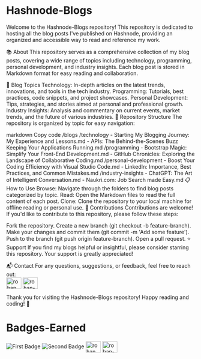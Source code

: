# Hashnode-Blogs
Welcome to the Hashnode-Blogs repository! This repository is dedicated to hosting all the blog posts I've published on Hashnode, providing an organized and accessible way to read and reference my work.

📚 About
This repository serves as a comprehensive collection of my blog posts, covering a wide range of topics including technology, programming, personal development, and industry insights. Each blog post is stored in Markdown format for easy reading and collaboration.

📝 Blog Topics
Technology: In-depth articles on the latest trends, innovations, and tools in the tech industry.
Programming: Tutorials, best practices, code snippets, and project showcases.
Personal Development: Tips, strategies, and stories aimed at personal and professional growth.
Industry Insights: Analysis and commentary on current events, market trends, and the future of various industries.
📂 Repository Structure
The repository is organized by topic for easy navigation:

markdown
Copy code
/blogs
  /technology
    - Starting My Blogging Journey: My Experience and Lessons.md
    - APIs: The Behind-the-Scenes Buzz Keeping Your Applications Running.md
  /programming
    - Bootstrap Magic: Simplify Your Front-End Development.md
    - GitHub Chronicles: Exploring the Landscape of Collaborative Coding.md
  /personal-development
    - Boost Your Coding Efficiency with Visual Studio Code.md
    - LinkedIn: Importance, Best Practices, and Common Mistakes.md
  /industry-insights
    - ChatGPT: The Art of Intelligent Conversation.md
    - Naukri.com: Job Search made Easy.md
📋 How to Use
Browse: Navigate through the folders to find blog posts categorized by topic.
Read: Open the Markdown files to read the full content of each post.
Clone: Clone the repository to your local machine for offline reading or personal use.
🤝 Contributions
Contributions are welcome! If you'd like to contribute to this repository, please follow these steps:

Fork the repository.
Create a new branch (git checkout -b feature-branch).
Make your changes and commit them (git commit -m 'Add some feature').
Push to the branch (git push origin feature-branch).
Open a pull request.
⭐️ Support
If you find my blogs helpful or insightful, please consider starring this repository. Your support is greatly appreciated!

📬 Contact
For any questions, suggestions, or feedback, feel free to reach out:
<br><a href="https://twitter.com/rohan_sh0808" target="blank"><img align="center" src="https://raw.githubusercontent.com/rahuldkjain/github-profile-readme-generator/master/src/images/icons/Social/twitter.svg" alt="rohan_sh0808" height="30" width="40" /></a>
<a href="https://linkedin.com/in/rohan-shrivastava-887a15251" target="blank"><img align="center" src="https://raw.githubusercontent.com/rahuldkjain/github-profile-readme-generator/master/src/images/icons/Social/linked-in-alt.svg" alt="rohan-shrivastava-887a15251" height="30" width="40" /></a>

Thank you for visiting the Hashnode-Blogs repository! Happy reading and coding! 🚀

# Badges-Earned
![First Badge](https://github.com/RohanShrivastava08/Hashnode-Blogs/assets/94133270/248a5960-aa43-4bb1-b222-c4f9f49d6e08)
![Second Badge](https://github.com/RohanShrivastava08/Hashnode-Blogs/assets/94133270/df6f25a6-705b-4d33-8485-33091925c2c8)
<a href="https://twitter.com/rohan_sh0808" target="blank"><img align="center" src="https://raw.githubusercontent.com/rahuldkjain/github-profile-readme-generator/master/src/images/icons/Social/twitter.svg" alt="rohan_sh0808" height="30" width="40" /></a>
<a href="https://linkedin.com/in/rohan-shrivastava-887a15251" target="blank"><img align="center" src="https://raw.githubusercontent.com/rahuldkjain/github-profile-readme-generator/master/src/images/icons/Social/linked-in-alt.svg" alt="rohan-shrivastava-887a15251" height="30" width="40" /></a>

